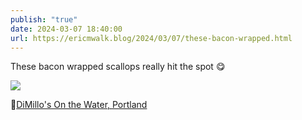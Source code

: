 ```yaml
---
publish: "true"
date: 2024-03-07 18:40:00
url: https://ericmwalk.blog/2024/03/07/these-bacon-wrapped.html
---
```


These bacon wrapped scallops really hit the spot 😋

![](https://ericmwalk.blog/uploads/2024/img-8155.jpeg)

📍[DiMillo's On the Water, Portland](https://maps.apple.com/?q=DiMillo's%20On%20the%20Water%0A25%20Long%20Wharf%0APortland%20ME%2004101%0AUnited%20States&ll=43.654149,-70.250552)